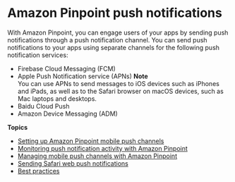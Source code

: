 # Amazon Pinpoint push notifications<a name="channels-push"></a>

With Amazon Pinpoint, you can engage users of your apps by sending push notifications through a push notification channel\. You can send push notifications to your apps using separate channels for the following push notification services:
+ Firebase Cloud Messaging \(FCM\)
+ Apple Push Notification service \(APNs\)
**Note**  
You can use APNs to send messages to iOS devices such as iPhones and iPads, as well as to the Safari browser on macOS devices, such as Mac laptops and desktops\.
+ Baidu Cloud Push
+ Amazon Device Messaging \(ADM\)

**Topics**
+ [Setting up Amazon Pinpoint mobile push channels](channels-push-setup.md)
+ [Monitoring push notification activity with Amazon Pinpoint](channels-push-monitor.md)
+ [Managing mobile push channels with Amazon Pinpoint](channels-push-manage.md)
+ [Sending Safari web push notifications](channels-push-safari.md)
+ [Best practices](channels-push-best-practices.md)